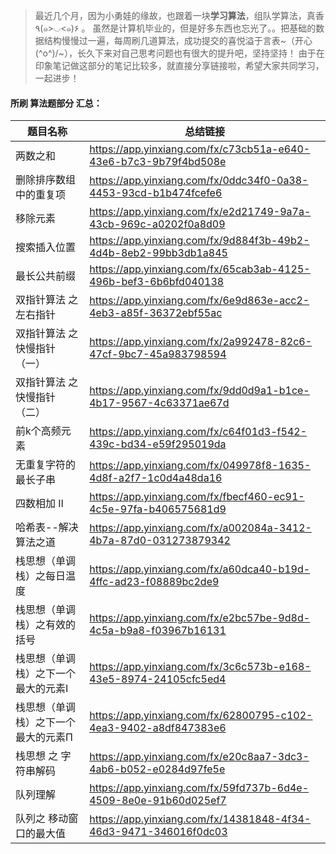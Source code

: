 >最近几个月，因为小勇娃的缘故，也跟着一块**学习算法**，组队学算法，真香٩(๑>◡<๑)۶ 。
虽然是计算机毕业的，但是好多东西也忘光了。。把基础的数据结构慢慢过一遍，每周刷几道算法，成功提交的喜悦溢于言表~（开心(^o^)/~），长久下来对自己思考问题也有很大的提升吧，坚持坚持！
 由于在印象笔记做这部分的笔记比较多，就直接分享链接啦，希望大家共同学习，一起进步！


#### 所刷 算法题部分 汇总：

|  题目名称   | 总结链接  |
|  ----  | ----  |
| 两数之和  | https://app.yinxiang.com/fx/c73cb51a-e640-43e6-b7c3-9b79f4bd508e |
| 删除排序数组中的重复项  | https://app.yinxiang.com/fx/0ddc34f0-0a38-4453-93cd-b1b474fcefe6 |
| 移除元素  | https://app.yinxiang.com/fx/e2d21749-9a7a-43cb-969c-a0202f0a8d09 |
| 搜索插入位置  | https://app.yinxiang.com/fx/9d884f3b-49b2-4d4b-8eb2-99bb3db1a845 |
| 最长公共前缀  | https://app.yinxiang.com/fx/65cab3ab-4125-496b-bef3-6b6bfd040138 |
| 双指针算法 之 左右指针  | https://app.yinxiang.com/fx/6e9d863e-acc2-4eb3-a85f-36372ebf55ac |
| 双指针算法 之 快慢指针（一）  | https://app.yinxiang.com/fx/2a992478-82c6-47cf-9bc7-45a983798594 |
| 双指针算法 之 快慢指针（二）  | https://app.yinxiang.com/fx/9dd0d9a1-b1ce-4b17-9567-4c63371ae67d |
| 前k个高频元素  | https://app.yinxiang.com/fx/c64f01d3-f542-439c-bd34-e59f295019da |
| 无重复字符的最长子串  | https://app.yinxiang.com/fx/049978f8-1635-4d8f-a2f7-1c0d4a48da16 |
| 四数相加 II | https://app.yinxiang.com/fx/fbecf460-ec91-4c5e-97fa-b406575681d9 |
| 哈希表--解决算法之道| https://app.yinxiang.com/fx/a002084a-3412-4b7a-87d0-031273879342 |
| 栈思想（单调栈）之每日温度  | https://app.yinxiang.com/fx/a60dca40-b19d-4ffc-ad23-f08889bc2de9 |
| 栈思想（单调栈）之有效的括号  | https://app.yinxiang.com/fx/e2bc57be-9d8d-4c5a-b9a8-f03967b16131 |
| 栈思想（单调栈）之下一个最大的元素I  | https://app.yinxiang.com/fx/3c6c573b-e168-43e5-8974-24105cfc5ed4 |
| 栈思想（单调栈）之下一个最大的元素Π | https://app.yinxiang.com/fx/62800795-c102-4ea3-9402-a8df847383e6 |
| 栈思想 之 字符串解码 | https://app.yinxiang.com/fx/e20c8aa7-3dc3-4ab6-b052-e0284d97fe5e |
| 队列理解 | https://app.yinxiang.com/fx/59fd737b-6d4e-4509-8e0e-91b60d025ef7 |
| 队列之 移动窗口的最大值 | https://app.yinxiang.com/fx/14381848-4f34-46d3-9471-346016f0dc03 |
